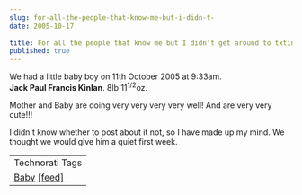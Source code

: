 ```yaml
---
slug: for-all-the-people-that-know-me-but-i-didn-t-
date: 2005-10-17
 
title: For all the people that know me but I didn't get around to txting last week
published: true
---
```

We had a little baby boy on 11th October 2005 at 9:33am.<br /><strong>Jack Paul Francis Kinlan</strong>. 8lb 11<sup>1/2</sup>oz.<p />Mother and Baby are doing very very very very well! And are very very cute!!!<p />I didn't know whether to post about it not, so I have made up my mind.  We thought we would give him a quiet first week.<p /><table class="TechnoratiHead TagHeader">
<tr><td>Technorati Tags</td></tr>
<tr class="Technorati"><td>
<a href="https://paul.kinlan.me/tags/Baby" class="Tag" rel="tag">Baby</a> <a href="http://feeds.technorati.com/feed/posts/tag/Baby" class="Tag">[feed]</a>
</td></tr>
</table><div class="blogger-post-footer"><img class="posterous_download_image" src="https://blogger.googleusercontent.com/tracker/8109338-112958817987448898?l=www.kinlan.co.uk%2Findex.html" height="1" alt="" width="1" /></div>

